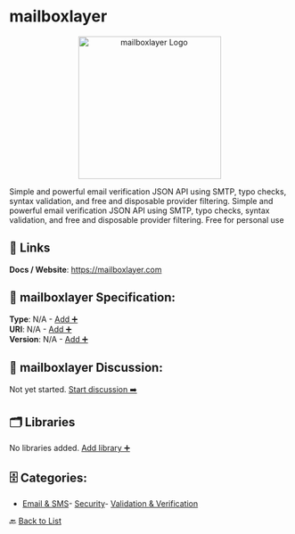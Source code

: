 # mailboxlayer
<p align="center">
    <img width="256" src="https://raw.githubusercontent.com/apis-list/apis-list/main/apis/mailboxlayer/logo_256x256.png" alt="mailboxlayer Logo"/>
</p>
Simple and powerful email verification JSON API using SMTP, typo checks, syntax validation, and free and disposable provider filtering. Simple and powerful email verification JSON API using SMTP, typo checks, syntax validation, and free and disposable provider filtering.  Free for personal use

##  🔗 Links
**Docs / Website**: https://mailboxlayer.com

## 🧬 mailboxlayer Specification:
**Type**: N/A - [Add ➕](https://github.com/apis-list/apis-list/edit/main/apis.yaml#L23500)  
**URI**: N/A - [Add ➕](https://github.com/apis-list/apis-list/edit/main/apis.yaml#L23500)  
**Version**: N/A - [Add ➕](https://github.com/apis-list/apis-list/edit/main/apis.yaml#L23500)

## 💬 mailboxlayer Discussion:
Not yet started. [Start discussion ➡️](https://github.com/apis-list/apis-list/discussions/new)

## 🗂️ Libraries

No libraries added. [Add library ➕](https://github.com/apis-list/apis-list/edit/main/apis.yaml#L23500)    


## 🗄️ Categories:
- [Email & SMS](https://github.com/apis-list/apis-list#email--sms-)- [Security](https://github.com/apis-list/apis-list#security-)- [Validation & Verification](https://github.com/apis-list/apis-list#validation--verification-)

🔙  [Back to List](https://github.com/apis-list/apis-list)
